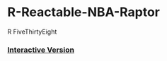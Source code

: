 # R-Reactable-NBA-Raptor
R FiveThirtyEight

### [**Interactive Version**](https://schmid07.github.io/R-Reactable-NBA-Raptor/nba_reactable.html)
